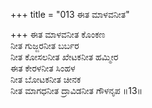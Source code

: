 +++
title = "013 ಈತ ಮಾಳವನೀತ"

+++
ಈತ ಮಾಳವನೀತ ಕೊಂಕಣ  
ನೀತ ಗುಜ್ಜರನೀತ ಬರ್ಬರ  
ನೀತ ಕೋಸಲನೀತ ಖೇಟಕನೀತ ಹಮ್ಮೀರ  
ಈತ ಕೇರಳನೀತ ಸಿಂಹಳ  
ನೀತ ಬೋಟಕನೀತ ಚೀನಕ  
ನೀತ ಮಾಗಧನೀತ ದ್ರಾವಿಡನೀತ ಗೌಳನೃಪ     ॥13॥